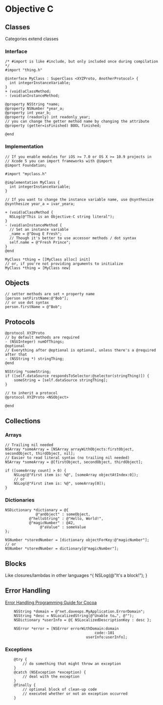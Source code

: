 # Objective C

## Classes

Categories extend classes

### Interface
	/* #import is like #include, but only included once during compilation */
	#import "thing.h"
	
	@interface MyClass : SuperClass <XYZProto, AnotherProtocol> {
	  int integerInstanceVariable;
	}
	+ (void)aClassMethod;
	- (void)anInstanceMethod;
	
	@property NSString *name;
	@property NSNumber *year_a;
	@property int year_b;
	@property (readonly) int readonly_year;
	// you can change the getter method name by changing the attribute
	@property (getter=isFinished) BOOL finished;
	
	@end


### Implementation
	// If you enable modules for iOS >= 7.0 or OS X >= 10.9 projects in
	// Xcode 5 you can import frameworks with @import
	@import Foundation;
	
	#import "myclass.h"
	
	@implementation MyClass {
	  int integerInstanceVariable;
	}
	
	// If you want to change the instance variable name, use @synthesize
	@synthesize year_a = ivar_yeara;
	
	+ (void)aClassMethod {
	  NSLog(@"This is an Objective-C string literal");
	}
	- (void)anInstanceMethod {
	  // Set an instance variable
	  _name = @"Doug E Fresh";
	  // Though it's better to use accessor methods / dot syntax
	  self.name = @"Fresh Prince";
	}
	@end

	MyClass *thing = [[MyClass alloc] init]
	// or, if you're not providing arguments to initialize
	MyClass *thing = [MyClass new]


## Objects

	// setter methods are set + property name
	[person setFirstName:@"Bob"];
	// or use dot syntax
	person.firstName = @"Bob";


## Protocols


	@protocol XYZProto
	// by default methods are required
	- (NSUInteger) numOfThings;
	@optional
	// Everything after @optional is optional, unless there's a @required after that
	- (NSString *) stringThing;
	@end

	NSString *someString;
	if ([self.dataSource respondsToSelector:@selector(stringThing)]) {
	    someString = [self.dataSource stringThing];
	}

	// to inherit a protocol
	@protocol XYZProto <NSObject>
	
	@end


## Collections

### Arrays
	// Trailing nil needed
	NSArray *someArray = [NSArray arrayWithObjects:firstObject, secondObject, thirdObject, nil];
	// Easier to read literal syntax (no trailing nil needed)
	NSArray *someArray = @[firstObject, secondObject, thirdObject];
	
	if ([someArray count] > 0) {
	    NSLog(@"First item is: %@", [someArray objectAtIndex:0]);
	    // or
	    NSLog(@"First item is: %@", someArray[0]);
	}


### Dictionaries
	NSDictionary *dictionary = @{
	              @"anObject" : someObject,
	           @"helloString" : @"Hello, World!",
	           @"magicNumber" : @42,
	                @"aValue" : someValue
	};
	
	NSNumber *storedNumber = [dictionary objectForKey:@"magicNumber"];
	// or
	NSNumber *storedNumber = dictionary[@"magicNumber"];


## Blocks

Like closures/lambdas in other languages
	^{
	  NSLog(@"It's a block!");
	}


## Error Handling

[Error Handling Programming Guide for Cocoa](https://developer.apple.com/library/content/documentation/Cocoa/Conceptual/ErrorHandlingCocoa/)

	    NSString *domain = @"net.daveops.MyApplication.ErrorDomain";
	    NSString *desc = NSLocalizedString(@"Unable to…", @"");
	    NSDictionary *userInfo = @{ NSLocalizedDescriptionKey : desc };
	 
	    NSError *error = [NSError errorWithDomain:domain
	                                         code:-101
	                                     userInfo:userInfo];


### Exceptions
	    @try {
	        // do something that might throw an exception
	    }
	    @catch (NSException *exception) {
	        // deal with the exception
	    }
	    @finally {
	        // optional block of clean-up code
	        // executed whether or not an exception occurred
	    }

